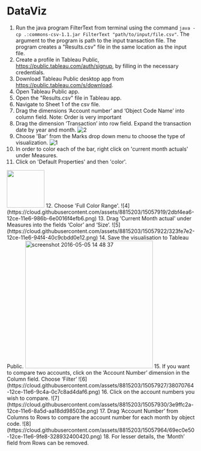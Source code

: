 # DataViz
1. Run the java program FilterText from terminal using the command `java -cp .:commons-csv-1.1.jar FilterText "path/to/input/file.csv"`. The argument to the program is path to the input transaction file. The program creates a "Results.csv" file in the same location as the input file.
2. Create a profile in Tableau Public, https://public.tableau.com/auth/signup, by filling in the necessary credentials.
3. Download Tableau Public desktop app from https://public.tableau.com/s/download.
4. Open Tableau Public app.
5. Open the "Results.csv" file in Tableau app.
6. Navigate to Sheet 1 of the csv file.
7. Drag the dimensions ‘Account number’ and ‘Object Code Name’ into column field. Note: Order is very important
8. Drag the dimension ‘Transaction’ into row field. Expand the transaction date by year and month.
![2](https://cloud.githubusercontent.com/assets/8815203/15057829/b5fab16c-12cd-11e6-8f74-155dccd658e0.png)
9. Choose 'Bar' from the Marks drop down menu to choose the type of visualization.
![1](https://cloud.githubusercontent.com/assets/8815203/15057795/8ba82e94-12cd-11e6-8038-039a53372a69.png)
10. In order to color each of the bar, right click on 'current month actuals' under Measures.
11. Click on 'Default Properties' and then 'color'.
<img src = "https://cloud.githubusercontent.com/assets/8815203/15057914/281c283e-12ce-11e6-8213-d37190d2d243.png" width="100">
12. Choose 'Full Color Range'.
![4](https://cloud.githubusercontent.com/assets/8815203/15057919/2dbf4ea6-12ce-11e6-986b-6e0016f4efb6.png)
13. Drag 'Current Month actual' under Measures into the fields ‘Color’ and ‘Size’.
![5](https://cloud.githubusercontent.com/assets/8815203/15057922/323fe7e2-12ce-11e6-94f4-40c9cbdd0e12.png)
14. Save the visualisation to Tableau Public.
<img width="340" alt="screenshot 2016-05-05 14 48 37" src="https://cloud.githubusercontent.com/assets/8815203/15058359/96b55ed0-12d0-11e6-9362-49159a282232.png">
15. If you want to compare two accounts, click on the ‘Account Number’ dimension in the Column field. Choose ‘Filter’
![6](https://cloud.githubusercontent.com/assets/8815203/15057927/38070764-12ce-11e6-9c4a-0c7c8ad4daf6.png)
16. Click on the account numbers you wish to compare. ![7](https://cloud.githubusercontent.com/assets/8815203/15057930/3e9ffc2a-12ce-11e6-8a5d-aa18dd98503e.png)
17. Drag  ‘Account Number’ from Columns to Rows to compare the account number for each month by object code. 
 ![8](https://cloud.githubusercontent.com/assets/8815203/15057964/69ec0e50-12ce-11e6-9fe8-328932400420.png)
18. For lesser details, the ‘Month’ field from Rows can be removed. 
